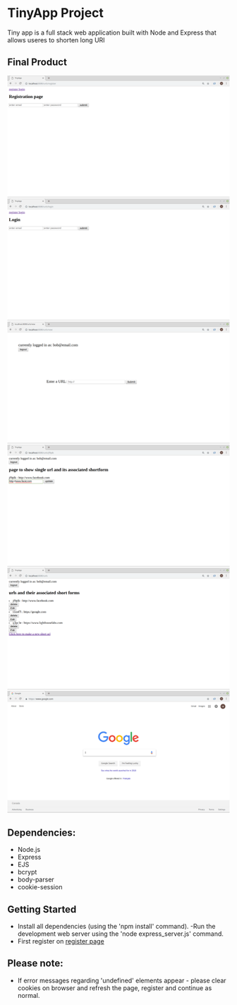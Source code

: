 # TinyApp Project

Tiny app is a full stack web application built with Node and Express that allows useres to shorten long URI

## Final Product

!["screenshot of registration page"](https://github.com/Mariam-RM/tiny-app-project/blob/master/docs/Registration_page.png)
!["screenshot of login page"](https://github.com/Mariam-RM/tiny-app-project/blob/master/docs/Login_page.png)
!["screenshot of new-urls page"](https://github.com/Mariam-RM/tiny-app-project/blob/master/docs/New_url.png)
!["screenshot of edit-urls page"](https://github.com/Mariam-RM/tiny-app-project/blob/master/docs/edit_url.png)
!["screenshot of users main-urls page"](https://github.com/Mariam-RM/tiny-app-project/blob/master/docs/urls_page.png)
!["screenshot of successful redirection using /u/<"shortKey"> !"](https://github.com/Mariam-RM/tiny-app-project/blob/master/docs/successful_redirect.png)

## Dependencies:

- Node.js
- Express
- EJS
- bcrypt
- body-parser
- cookie-session

## Getting Started

- Install all dependencies (using the 'npm install' command).
-Run the development web server using the 'node express_server.js' command.
- First register on [register page](http://localhost:8080/urls/register)

## Please note:
- If error messages regarding 'undefined' elements appear - please clear cookies on browser and refresh the page, register and continue as normal.

